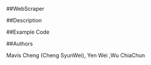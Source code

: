 ##WebScraper


##Description

##Example Code

##Authors

Mavis Cheng (Cheng SyunWei), Yen Wei ,Wu ChiaChun
